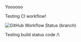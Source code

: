 Yoooooo

Testing CI workflow!

![GitHub Workflow Status (branch)](https://img.shields.io/github/actions/workflow/status/ZBlackstock/sem/main.yml?branch=master)

Testing build status code /\